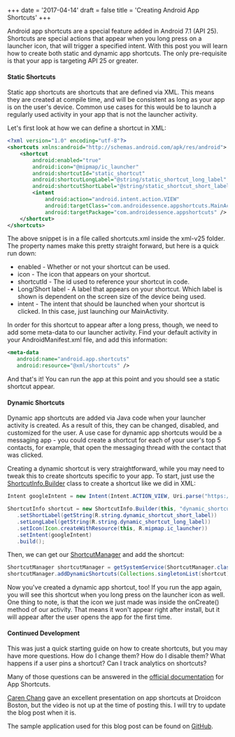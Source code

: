 +++
date = '2017-04-14'
draft = false
title = 'Creating Android App Shortcuts'
+++

Android app shortcuts are a special feature added in Android 7.1 (API 25). Shortcuts are special actions that appear when you long press on a launcher icon, that will trigger a specified intent. With this post you will learn how to create both static and dynamic app shortcuts. The only pre-requisite is that your app is targeting API 25 or greater.

#### Static Shortcuts

Static app shortcuts are shortcuts that are defined via XML. This means they are created at compile time, and will be consistent as long as your app is on the user's device. Common use cases for this would be to launch a regularly used activity in your app that is not the launcher activity.

<!--more-->

Let's first look at how we can define a shortcut in XML:

```xml
<?xml version="1.0" encoding="utf-8"?>
<shortcuts xmlns:android="http://schemas.android.com/apk/res/android">
    <shortcut
        android:enabled="true"
        android:icon="@mipmap/ic_launcher"
        android:shortcutId="static_shortcut"
        android:shortcutLongLabel="@string/static_shortcut_long_label"
        android:shortcutShortLabel="@string/static_shortcut_short_label">
        <intent
            android:action="android.intent.action.VIEW"
            android:targetClass="com.androidessence.appshortcuts.MainActivity"
            android:targetPackage="com.androidessence.appshortcuts" />
    </shortcut>
</shortcuts>
```

The above snippet is in a file called shortcuts.xml inside the xml-v25 folder. The property names make this pretty straight forward, but here is a quick run down:

 - enabled - Whether or not your shortcut can be used.
 - icon - The icon that appears on your shortcut.
 - shortcutId - The id used to reference your shortcut in code.
 - Long/Short label - A label that appears on your shortcut. Which label is shown is dependent on the screen size of the device being used.
 - intent - The intent that should be launched when your shortcut is clicked. In this case, just launching our MainActivity.

In order for this shortcut to appear after a long press, though, we need to add some meta-data to our launcher activity. Find your default activity in your AndroidManifest.xml file, and add this information:

```xml
<meta-data
   android:name="android.app.shortcuts"
   android:resource="@xml/shortcuts" />
```

And that's it! You can run the app at this point and you should see a static shortcut appear.

#### Dynamic Shortcuts

Dynamic app shortcuts are added via Java code when your launcher activity is created. As a result of this, they can be changed, disabled, and customized for the user. A use case for dynamic app shortcuts would be a messaging app - you could create a shortcut for each of your user's top 5 contacts, for example, that open the messaging thread with the contact that was clicked.

Creating a dynamic shortcut is very straightforward, while you may need to tweak this to create shortcuts specific to your app. To start, just use the [ShortcutInfo.Builder](https://developer.android.com/reference/android/content/pm/ShortcutInfo.html) class to create a shortcut like we did in XML:

```java
Intent googleIntent = new Intent(Intent.ACTION_VIEW, Uri.parse("https://www.google.com"));

ShortcutInfo shortcut = new ShortcutInfo.Builder(this, "dynamic_shortcut")
   .setShortLabel(getString(R.string.dynamic_shortcut_short_label))
   .setLongLabel(getString(R.string.dynamic_shortcut_long_label))
   .setIcon(Icon.createWithResource(this, R.mipmap.ic_launcher))
   .setIntent(googleIntent)
   .build();
```

Then, we can get our [ShortcutManager](https://developer.android.com/reference/android/content/pm/ShortcutManager.html) and add the shortcut:

```java
ShortcutManager shortcutManager = getSystemService(ShortcutManager.class);
shortcutManager.addDynamicShortcuts(Collections.singletonList(shortcut));
```

Now you've created a dynamic app shortcut, too! If you run the app again, you will see this shortcut when you long press on the launcher icon as well. One thing to note, is that the icon we just made was inside the onCreate() method of our activity. That means it won't appear right after install, but it will appear after the user opens the app for the first time.

#### Continued Development

This was just a quick starting guide on how to create shortcuts, but you may have more questions. How do I change them? How do I disable them? What happens if a user pins a shortcut? Can I track analytics on shortcuts?

Many of those questions can be answered in the [official documentation](https://developer.android.com/guide/topics/ui/shortcuts.html) for App Shortcuts.

[Caren Chang](https://twitter.com/calren24) gave an excellent presentation on app shortcuts at Droidcon Boston, but the video is not up at the time of posting this. I will try to update the blog post when it is.

The sample application used for this blog post can be found on [GitHub](https://github.com/androidessence/App-Shortcuts).